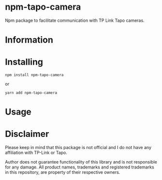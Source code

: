 # npm-tapo-camera
Npm package to facilitate communication with TP Link Tapo cameras.

# Information



# Installing

```
npm install npm-tapo-camera
```

or

```
yarn add npm-tapo-camera
```

# Usage



# Disclaimer
Please keep in mind that this package is not official and I do not have any affiliation with TP-Link or Tapo.

Author does not guarantee functionality of this library and is not responsible for any damage. All product names, trademarks and registered trademarks in this repository, are property of their respective owners.
